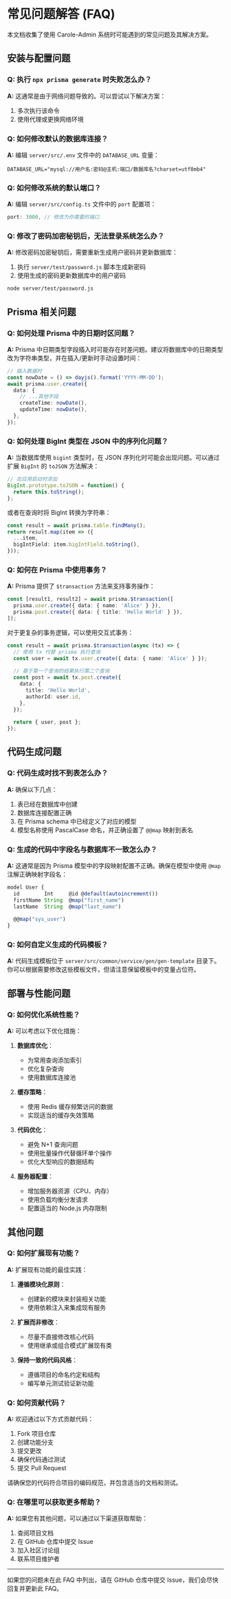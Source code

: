 # 常见问题解答 (FAQ)

本文档收集了使用 Carole-Admin 系统时可能遇到的常见问题及其解决方案。

## 安装与配置问题

### Q: 执行 `npx prisma generate` 时失败怎么办？

**A:** 这通常是由于网络问题导致的。可以尝试以下解决方案：

1. 多次执行该命令
2. 使用代理或更换网络环境

### Q: 如何修改默认的数据库连接？

**A:** 编辑 `server/src/.env` 文件中的 `DATABASE_URL` 变量：

```
DATABASE_URL="mysql://用户名:密码@主机:端口/数据库名?charset=utf8mb4"
```

### Q: 如何修改系统的默认端口？

**A:** 编辑 `server/src/config.ts` 文件中的 `port` 配置项：

```typescript
port: 3000, // 修改为你需要的端口
```

### Q: 修改了密码加密秘钥后，无法登录系统怎么办？

**A:** 修改密码加密秘钥后，需要重新生成用户密码并更新数据库：

1. 执行 `server/test/password.js` 脚本生成新密码
2. 使用生成的密码更新数据库中的用户密码

```bash
node server/test/password.js
```

## Prisma 相关问题

### Q: 如何处理 Prisma 中的日期时区问题？

**A:** Prisma 中日期类型字段插入时可能存在时差问题。建议将数据库中的日期类型改为字符串类型，并在插入/更新时手动设置时间：

```typescript
// 插入数据时
const nowDate = () => dayjs().format('YYYY-MM-DD');
await prisma.user.create({
  data: {
    // ...其他字段
    createTime: nowDate(),
    updateTime: nowDate(),
  },
});
```

### Q: 如何处理 BigInt 类型在 JSON 中的序列化问题？

**A:** 当数据库使用 `bigint` 类型时，在 JSON 序列化时可能会出现问题。可以通过扩展 `BigInt` 的 `toJSON` 方法解决：

```typescript
// 在应用启动时添加
BigInt.prototype.toJSON = function() {
  return this.toString();
};
```

或者在查询时将 BigInt 转换为字符串：

```typescript
const result = await prisma.table.findMany();
return result.map(item => ({
  ...item,
  bigIntField: item.bigIntField.toString(),
}));
```

### Q: 如何在 Prisma 中使用事务？

**A:** Prisma 提供了 `$transaction` 方法来支持事务操作：

```typescript
const [result1, result2] = await prisma.$transaction([
  prisma.user.create({ data: { name: 'Alice' } }),
  prisma.post.create({ data: { title: 'Hello World' } }),
]);
```

对于更复杂的事务逻辑，可以使用交互式事务：

```typescript
const result = await prisma.$transaction(async (tx) => {
  // 使用 tx 代替 prisma 执行查询
  const user = await tx.user.create({ data: { name: 'Alice' } });
  
  // 基于第一个查询的结果执行第二个查询
  const post = await tx.post.create({
    data: {
      title: 'Hello World',
      authorId: user.id,
    },
  });
  
  return { user, post };
});
```

## 代码生成问题

### Q: 代码生成时找不到表怎么办？

**A:** 确保以下几点：

1. 表已经在数据库中创建
2. 数据库连接配置正确
3. 在 Prisma schema 中已经定义了对应的模型
4. 模型名称使用 PascalCase 命名，并正确设置了 `@@map` 映射到表名

### Q: 生成的代码中字段名与数据库不一致怎么办？

**A:** 这通常是因为 Prisma 模型中的字段映射配置不正确。确保在模型中使用 `@map` 注解正确映射字段名：

```typescript
model User {
  id        Int     @id @default(autoincrement())
  firstName String  @map("first_name")
  lastName  String  @map("last_name")
  
  @@map("sys_user")
}
```

### Q: 如何自定义生成的代码模板？

**A:** 代码生成模板位于 `server/src/common/service/gen/gen-template` 目录下。你可以根据需要修改这些模板文件，但请注意保留模板中的变量占位符。

## 部署与性能问题

### Q: 如何优化系统性能？

**A:** 可以考虑以下优化措施：

1. **数据库优化**：
   - 为常用查询添加索引
   - 优化复杂查询
   - 使用数据库连接池

2. **缓存策略**：
   - 使用 Redis 缓存频繁访问的数据
   - 实现适当的缓存失效策略

3. **代码优化**：
   - 避免 N+1 查询问题
   - 使用批量操作代替循环单个操作
   - 优化大型响应的数据结构

4. **服务器配置**：
   - 增加服务器资源（CPU、内存）
   - 使用负载均衡分发请求
   - 配置适当的 Node.js 内存限制

## 其他问题

### Q: 如何扩展现有功能？

**A:** 扩展现有功能的最佳实践：

1. **遵循模块化原则**：
   - 创建新的模块来封装相关功能
   - 使用依赖注入来集成现有服务

2. **扩展而非修改**：
   - 尽量不直接修改核心代码
   - 使用继承或组合模式扩展现有类

3. **保持一致的代码风格**：
   - 遵循项目的命名约定和结构
   - 编写单元测试验证新功能

### Q: 如何贡献代码？

**A:** 欢迎通过以下方式贡献代码：

1. Fork 项目仓库
2. 创建功能分支
3. 提交更改
4. 确保代码通过测试
5. 提交 Pull Request

请确保您的代码符合项目的编码规范，并包含适当的文档和测试。

### Q: 在哪里可以获取更多帮助？

**A:** 如果您有其他问题，可以通过以下渠道获取帮助：

1. 查阅项目文档
2. 在 GitHub 仓库中提交 Issue
3. 加入社区讨论组
4. 联系项目维护者

---

如果您的问题未在此 FAQ 中列出，请在 GitHub 仓库中提交 Issue，我们会尽快回复并更新此 FAQ。
